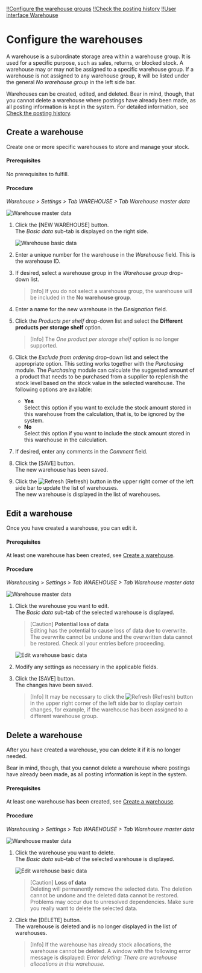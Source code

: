 [!!Configure the warehouse groups](./01_ConfigureWarehouseGroups.md)
[!!Check the posting history](../Operation/03_CheckPostingHistory.md)
[!!User interface Warehouse](../UserInterface/03a_Warehouse.md)

# Configure the warehouses

A warehouse is a subordinate storage area within a warehouse group. It is used for a specific purpose, such as sales, returns, or blocked stock. A warehouse may or may not be assigned to a specific warehouse group. If a warehouse is not assigned to any warehouse group, it will be listed under the general *No warehouse group* in the left side bar.

Warehouses can be created, edited, and deleted. Bear in mind, though, that you cannot delete a warehouse where postings have already been made, as all posting information is kept in the system. For detailed information, see [Check the posting history](../Operation/03_CheckPostingHistory.md).

[comment]: <> (Julian: Gibt es eigentlich einen speziellen Grund, warum ich ein Warehouse keiner Warehouse group zuordnen sollte? Was hat das für Auswirkungen?)

## Create a warehouse

Create one or more specific warehouses to store and manage your stock.

#### Prerequisites

No prerequisites to fulfill.

#### Procedure

*Warehouse > Settings > Tab WAREHOUSE > Tab Warehouse master data*

![Warehouse master data](../../Assets/Screenshots/RetailSuiteWarehousing/Settings/Warehouse/WarehouseMasterData/WarehouseMasterData.png "[Warehouse master data]")

1. Click the [NEW WAREHOUSE] button.   
    The *Basic data* sub-tab is displayed on the right side.

     ![Warehouse basic data](../../Assets/Screenshots/RetailSuiteWarehousing/Settings/Warehouse/WarehouseMasterData/WarehouseBasicData.png "[Warehouse basic data]")

2. Enter a unique number for the warehouse in the *Warehouse* field. This is the warehouse ID.

3. If desired, select a warehouse group in the *Warehouse group* drop-down list.  
    
    > [Info] If you do not select a warehouse group, the warehouse will be included in the **No warehouse group**.

4. Enter a name for the new warehouse in the *Designation* field.

5. Click the *Products per shelf* drop-down list and select the **Different products per storage shelf** option.  

    > [Info] The *One product per storage shelf* option is no longer supported.
        
[comment]: <> (One product per storage shelf ignorieren; aktuell bei keinem Kunden benutzt und und Probleme beim Anlegen der Lagerfächer. Warehouse planning can be ignored, as it is no longer developed and has no effect.)

6. Click the *Exclude from ordering* drop-down list and select the appropriate option. This setting works together with the *Purchasing* module. The *Purchasing* module can calculate the suggested amount of a product that needs to be purchased from a supplier to replenish the stock level based on the stock value in the selected warehouse. The following options are available: 

    - **Yes**  
        Select this option if you want to exclude the stock amount stored in this warehouse from the calculation, that is, to be ignored by the system.
    - **No**   
        Select this option if you want to include the stock amount stored in this warehouse in the calculation.

[comment]: <> (Unsure, double check, s. Heusels Video/reformulate)
    
7. If desired, enter any comments in the *Comment* field.

8. Click the [SAVE] button.  
    The new warehouse has been saved.
    
9. Click the ![Refresh](../../Assets/Icons/Refresh01.png "[Refresh Icon]") (Refresh) button in the upper right corner of the left side bar to update the list of warehouses.   
    The new warehouse is displayed in the list of warehouses.



## Edit a warehouse

Once you have created a warehouse, you can edit it. 

#### Prerequisites

At least one warehouse has been created, see [Create a warehouse](#create-a-warehouse).

#### Procedure

*Warehousing > Settings > Tab WAREHOUSE > Tab Warehouse master data*

![Warehouse master data](../../Assets/Screenshots/RetailSuiteWarehousing/Settings/Warehouse/WarehouseMasterData/WarehouseMasterData.png "[Warehouse master data]")

1. Click the warehouse you want to edit.  
    The *Basic data* sub-tab of the selected warehouse is displayed.

    > [Caution] **Potential loss of data**   
    Editing has the potential to cause loss of data due to overwrite. The overwrite cannot be undone and the overwritten data cannot be restored. Check all your entries before proceeding.

    ![Edit warehouse basic data](../../Assets/Screenshots/RetailSuiteWarehousing/Settings/Warehouse/WarehouseMasterData/EditWarehouseBasicData.png "[Edit warehouse basic data]")

2. Modify any settings as necessary in the applicable fields.  

3. Click the [SAVE] button.  
    The changes have been saved.

    > [Info] It may be necessary to click the ![Refresh](../../Assets/Icons/Refresh01.png "[Refresh Icon]") (Refresh) button in the upper right corner of the left side bar to display certain changes, for example, if the warehouse has been assigned to a different warehouse group.   
    
[comment]: <> (Die Info sollte nach ganz oben vor die Prerequisites. Weil, dann brauche ich das unter Umständen gar nicht erst lesen... S. alle Caution boxes)


## Delete a warehouse

After you have created a warehouse, you can delete it if it is no longer needed. 

Bear in mind, though, that you cannot delete a warehouse where postings have already been made, as all posting information is kept in the system.

#### Prerequisites

At least one warehouse has been created, see [Create a warehouse](#create-a-warehouse).

#### Procedure

*Warehousing > Settings > Tab WAREHOUSE > Tab Warehouse master data*

![Warehouse master data](../../Assets/Screenshots/RetailSuiteWarehousing/Settings/Warehouse/WarehouseMasterData/WarehouseMasterData.png "[Warehouse master data]")

1. Click the warehouse you want to delete.  
    The *Basic data* sub-tab of the selected warehouse is displayed.

    ![Edit warehouse basic data](../../Assets/Screenshots/RetailSuiteWarehousing/Settings/Warehouse/WarehouseMasterData/EditWarehouseBasicData.png "[Edit warehouse basic data]")

    > [Caution] **Loss of data**  
        Deleting will permanently remove the selected data. The deletion cannot be undone and the deleted data cannot be restored. Problems may occur due to unresolved dependencies. Make sure you really want to delete the selected data.

2. Click the [DELETE] button.  
    The warehouse is deleted and is no longer displayed in the list of warehouses.
    
    > [Info] If the warehouse has already stock allocations, the warehouse cannot be deleted. A window with the following error message is displayed: *Error deleting: There are warehouse allocations in this warehouse.* 

[comment]: <> (Evtl. in Prerequisites, also Delete geht nicht, wenn es stock allocations und Buchungen schon gemacht wurden.)
